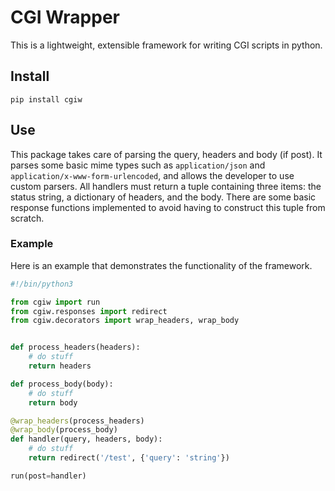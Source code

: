# CGI Wrapper

This is a lightweight, extensible framework for writing CGI scripts in python.

## Install

```
pip install cgiw
```

## Use 

This package takes care of parsing the query, headers and body (if post). It parses some basic mime types such as ```application/json``` and ```application/x-www-form-urlencoded```, and allows the developer to use custom parsers. All handlers must return a tuple containing three items: the status string, a dictionary of headers, and the body. There are some basic response functions implemented to avoid having to construct this tuple from scratch.

### Example
Here is an example that demonstrates the functionality of the framework.

```python
#!/bin/python3

from cgiw import run
from cgiw.responses import redirect
from cgiw.decorators import wrap_headers, wrap_body 


def process_headers(headers):
    # do stuff
    return headers

def process_body(body):
    # do stuff
    return body

@wrap_headers(process_headers)
@wrap_body(process_body)
def handler(query, headers, body):
    # do stuff
    return redirect('/test', {'query': 'string'})

run(post=handler)
```